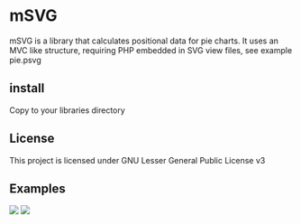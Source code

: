 mSVG
====
mSVG is a library that calculates positional data for pie charts. It uses an MVC like structure, requiring PHP embedded in SVG view files, see example pie.psvg

install
-------
Copy to your libraries directory

License
-------
This project is licensed under GNU Lesser General Public License v3

Examples
--------

<img src='https://raw.github.com/yarekt/mSVG/master/examples/bar.svg' />
<img src='https://raw.github.com/yarekt/mSVG/master/examples/pie.svg' />

